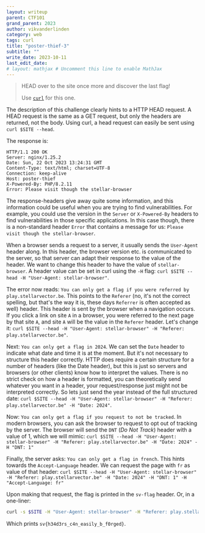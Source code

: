 ```yaml
---
layout: writeup
parent: CTF101
grand_parent: 2023
author: vikvanderlinden
category: web
tags: curl
title: "poster-thief-3"
subtitle: ""
write_date: 2023-10-11
last_edit_date:
# layout: mathjax # Uncomment this line to enable MathJax
---
```


> HEAD over to the site once more and discover the last flag!
> 
> Use [`curl`](https://linux.die.net/man/1/curl) for this one.

The description of this challenge clearly hints to a HTTP HEAD request.
A HEAD request is the same as a GET request, but only the headers are returned, not the body.
Using curl, a head request can easily be sent using `curl $SITE --head`.

The response is: 

```
HTTP/1.1 200 OK
Server: nginx/1.25.2
Date: Sun, 22 Oct 2023 13:24:31 GMT
Content-Type: text/html; charset=UTF-8
Connection: keep-alive
Host: poster-thief
X-Powered-By: PHP/8.2.11
Error: Please visit though the stellar-browser
```

The response-headers give away quite some information, and this information could be useful when you are trying to find vulnerabilities.
For example, you could use the version in the `Server` or `X-Powered-By` headers to find vulnerabilities in those specific applications.
In this case though, there is a non-standard header `Error` that contains a message for us: `Please visit though the stellar-browser`.

When a browser sends a request to a server, it usually sends the `User-Agent` header along.
In this header, the browser version etc. is communicated to the server, so that server can adapt their response to the value of the header.
We want to change this header to have the value of `stellar-browser`.
A header value can be set in curl using the `-H` flag: `curl $SITE --head -H "User-Agent: stellar-browser"`.

The error now reads: `You can only get a flag if you were referred by play.stellarvector.be`.
This points to the `Referer` (no, it's not the correct spelling, but that's the way it is, these days `Referrer` is often accepted as well) header.
This header is sent by the browser when a navigation occurs.
If you click a link on site `A` in a browser, you were referred to the next page by that site `A`, and site `A` will be the value in the `Referer` header.
Let's change it: `curl $SITE --head -H "User-Agent: stellar-browser" -H "Referer: play.stellarvector.be"`.

Next: `You can only get a flag in 2024`.
We can set the `Date` header to indicate what date and time it is at the moment.
But it's not necessary to structure this header correctly.
HTTP does require a certain structure for a number of headers (like the Date header), but this is just so servers and browsers (or other clients) know how to interpret the values.
There is no strict check on how a header is formatted, you can theoretically send whatever you want in a header, your request/response just might not be interpreted correctly.
So lets just send the year instead of the full structured date: `curl $SITE --head -H "User-Agent: stellar-browser" -H "Referer: play.stellarvector.be" -H "Date: 2024"`.

Now: `You can only get a flag if you request to not be tracked`.
In modern browsers, you can ask the browser to request to opt out of tracking by the server.
The browser will send the `DNT` (*Do Not Track*) header with a value of 1, which we will mimic: `curl $SITE --head -H "User-Agent: stellar-browser" -H "Referer: play.stellarvector.be" -H "Date: 2024" -H "DNT: 1"`

Finally, the server asks: `You can only get a flag in french`.
This hints towards the `Accept-Language` header.
We can request the page with `fr` as value of that header: `curl $SITE --head -H "User-Agent: stellar-browser" -H "Referer: play.stellarvector.be" -H "Date: 2024" -H "DNT: 1" -H "Accept-Language: fr"`

Upon making that request, the flag is printed in the `sv-flag` header.
Or, in a one-liner:

```bash
curl -s $SITE -H "User-Agent: stellar-browser" -H "Referer: play.stellarvector.be" -H "Date: 2024" -H "DNT: 1" -H "Accept-Language: fr" --head | grep -o sv{.*}
```

Which prints `sv{h34d3rs_c4n_easily_b_f0rged}`.
